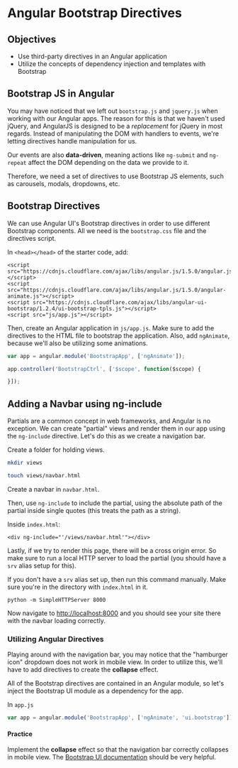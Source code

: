 # Angular Bootstrap Directives

## Objectives

* Use third-party directives in an Angular application
* Utilize the concepts of dependency injection and templates with Bootstrap

## Bootstrap JS in Angular

You may have noticed that we left out `bootstrap.js` and `jquery.js` when working with our Angular apps. The reason for this is that we haven't used jQuery, and AngularJS is designed to be a _replacement_ for jQuery in most regards. Instead of manipulating the DOM with handlers to events, we're letting directives handle manipulation for us.

Our events are also **data-driven**, meaning actions like `ng-submit` and `ng-repeat` affect the DOM depending on the data we provide to it.

Therefore, we need a set of directives to use Bootstrap JS elements, such as carousels, modals, dropdowns, etc.

## Bootstrap Directives

We can use Angular UI's Bootstrap directives in order to use different Bootstrap components. All we need is the `bootstrap.css` file and the directives script.

In `<head></head>` of the starter code, add:

```markup
<script src="https://cdnjs.cloudflare.com/ajax/libs/angular.js/1.5.0/angular.js"></script>
<script src="https://cdnjs.cloudflare.com/ajax/libs/angular.js/1.5.0/angular-animate.js"></script>
<script src="https://cdnjs.cloudflare.com/ajax/libs/angular-ui-bootstrap/1.2.4/ui-bootstrap-tpls.js"></script>
<script src="js/app.js"></script>
```

Then, create an Angular application in `js/app.js`. Make sure to add the directives to the HTML file to bootstrap the application. Also, add `ngAnimate`, because we'll also be utilizing some animations.

```javascript
var app = angular.module('BootstrapApp', ['ngAnimate']);

app.controller('BootstrapCtrl', ['$scope', function($scope) {

}]);
```

## Adding a Navbar using ng-include

Partials are a common concept in web frameworks, and Angular is no exception. We can create "partial" views and render them in our app using the `ng-include` directive. Let's do this as we create a navigation bar.

Create a folder for holding views.

```bash
mkdir views

touch views/navbar.html
```

Create a navbar in `navbar.html`.

Then, use `ng-include` to include the partial, using the absolute path of the partial inside single quotes \(this treats the path as a string\).

Inside `index.html`:

```markup
<div ng-include="'/views/navbar.html'"></div>
```

Lastly, if we try to render this page, there will be a cross origin error. So make sure to run a local HTTP server to load the partial \(you should have a `srv` alias setup for this\).

If you don't have a `srv` alias set up, then run this command manually. Make sure you're in the directory with `index.html` in it.

```text
python -m SimpleHTTPServer 8000
```

Now navigate to [http://localhost:8000](http://localhost:8000) and you should see your site there with the navbar loading correctly.

### Utilizing Angular Directives

Playing around with the navigation bar, you may notice that the "hamburger icon" dropdown does not work in mobile view. In order to utilize this, we'll have to add directives to create the **collapse** effect.

All of the Bootstrap directives are contained in an Angular module, so let's inject the Bootstrap UI module as a dependency for the app.

In `app.js`

```javascript
var app = angular.module('BootstrapApp', ['ngAnimate', 'ui.bootstrap']);
```

#### Practice

Implement the **collapse** effect so that the navigation bar correctly collapses in mobile view. The [Bootstrap UI documentation](https://angular-ui.github.io/bootstrap) should be very helpful.

